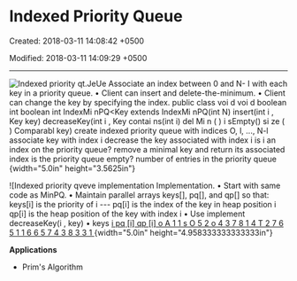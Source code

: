 # Indexed Priority Queue

Created: 2018-03-11 14:08:42 +0500

Modified: 2018-03-11 14:09:29 +0500

---

![Indexed priority qt.JeUe Associate an index between 0 and N- I with each key in a priority queue. • Client can insert and delete-the-minimum. • Client can change the key by specifying the index. public class voi d voi d boolean int boolean int IndexMi nPQ<Key extends IndexMi nPQ(int N) insert(int i , Key key) decreaseKey(int i , Key contai ns(int i) del Mi n ( ) i sEmpty() si ze ( ) Comparabl key) create indexed priority queue with indices O, l, ..., N-l associate key with index i decrease the key associated with index i is i an index on the priority queue? remove a minimal key and return its associated index is the priority queue empty? number of entries in the priority queue ](media/Indexed-Priority-Queue-image1.png){width="5.0in" height="3.5625in"}



![Indexed priority qveve implementation Implementation. • Start with same code as MinPQ. • Maintain parallel arrays keys[], pq[], and qp[] so that: keys[i] is the priority of i --- pq[i] is the index of the key in heap position i qp[i] is the heap position of the key with index i • Use implement decreaseKey(i , key) • keys [i pq [i] qp [i] o A 1 1 s O 5 2 o 4 3 7 8 1 4 T 2 7 6 5 1 1 6 6 5 7 4 3 8 3 3 1 ](media/Indexed-Priority-Queue-image2.png){width="5.0in" height="4.958333333333333in"}



**Applications**
-   Prim's Algorithm


